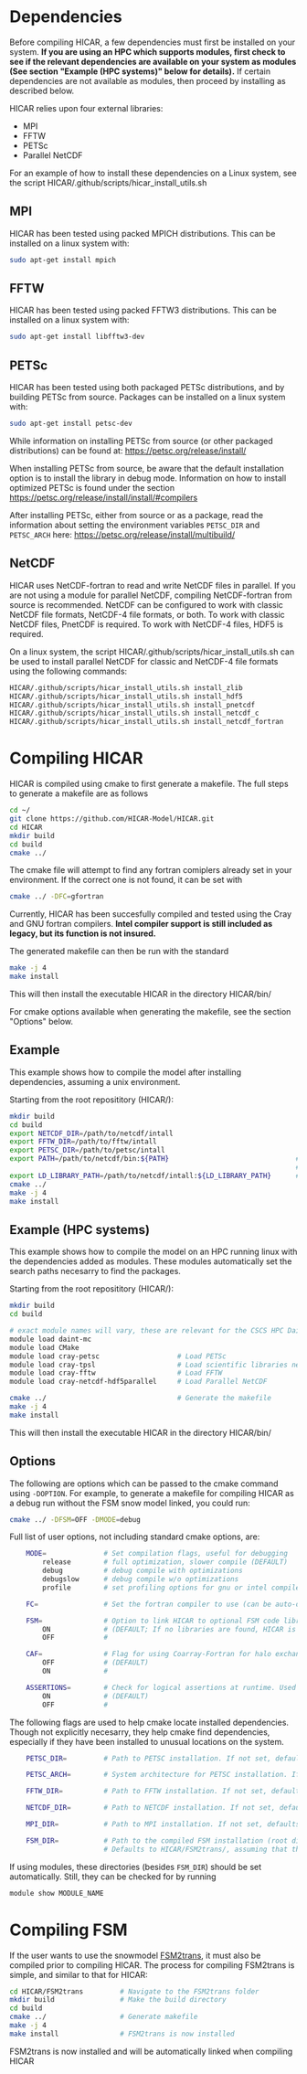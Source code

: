 
# Dependencies

Before compiling HICAR, a few dependencies must first be installed on your system. **If you are using an HPC which supports modules, first check to see if the relevant dependencies are available on your system as modules (See section "Example (HPC systems)" below for details).** If certain dependencies are not available as modules, then proceed by installing  as described below.

HICAR relies upon four external libraries:

- MPI
- FFTW
- PETSc
- Parallel NetCDF

For an example of how to install these dependencies on a Linux system, see the script HICAR/.github/scripts/hicar_install_utils.sh

## MPI

HICAR has been tested using packed MPICH distributions. This can be installed on a linux system with:

```bash
sudo apt-get install mpich
```

## FFTW

HICAR has been tested using packed FFTW3 distributions. This can be installed on a linux system with:

```bash
sudo apt-get install libfftw3-dev
```

## PETSc

HICAR has been tested using both packaged PETSc distributions, and by building PETSc from source. Packages can be installed on a linux system with:

```bash
sudo apt-get install petsc-dev
```

While information on installing PETSc from source (or other packaged distributions) can be found at: <https://petsc.org/release/install/>

When installing PETSc from source, be aware that the default installation option is to install the library in debug mode. Information on how to install optimized PETSc is found under the section <https://petsc.org/release/install/install/#compilers>

After installing PETSc, either from source or as a package, read the information about setting the environment variables `PETSC_DIR` and `PETSC_ARCH` here: <https://petsc.org/release/install/multibuild/>

## NetCDF

HICAR uses NetCDF-fortran to read and write NetCDF files in parallel. If you are not using a module for parallel NetCDF, compiling NetCDF-fortran from source is recommended. NetCDF can be configured to work with classic NetCDF file formats, NetCDF-4 file formats, or both. To work with classic NetCDF files, PnetCDF is required. To work with NetCDF-4 files, HDF5 is required.

On a linux system, the script HICAR/.github/scripts/hicar_install_utils.sh can be used to install parallel NetCDF for classic and NetCDF-4 file formats using the following commands:

```bash
HICAR/.github/scripts/hicar_install_utils.sh install_zlib
HICAR/.github/scripts/hicar_install_utils.sh install_hdf5
HICAR/.github/scripts/hicar_install_utils.sh install_pnetcdf
HICAR/.github/scripts/hicar_install_utils.sh install_netcdf_c
HICAR/.github/scripts/hicar_install_utils.sh install_netcdf_fortran
```

# Compiling HICAR

HICAR is compiled using cmake to first generate a makefile. The full steps to generate a makefile are as follows

```bash
cd ~/
git clone https://github.com/HICAR-Model/HICAR.git
cd HICAR
mkdir build
cd build
cmake ../
```

The cmake file will attempt to find any fortran comiplers already set in your environment. If the correct one is not found, it can be set with

```bash
cmake ../ -DFC=gfortran
```

Currently, HICAR has been succesfully compiled and tested using the Cray and GNU fortran compilers. **Intel compiler support is still included as legacy, but its function is not insured.**

The generated makefile can then be run with the standard

```bash
make -j 4
make install
```

This will then install the executable HICAR in the directory HICAR/bin/

For cmake options available when generating the makefile, see the section "Options" below.

## Example

This example shows how to compile the model after installing dependencies, assuming a unix environment.

Starting from the root reposititory (HICAR/):

```bash
mkdir build
cd build
export NETCDF_DIR=/path/to/netcdf/intall
export FFTW_DIR=/path/to/fftw/intall
export PETSC_DIR=/path/to/petsc/intall
export PATH=/path/to/netcdf/bin:${PATH}                               # This line is needed to find the nc-config command installed with NetCDF, which
                                                                      # is used to determine the correct libraries to link to.
export LD_LIBRARY_PATH=/path/to/netcdf/intall:${LD_LIBRARY_PATH}      # This line is quite important when NetCDF has been manually installed and linked
cmake ../
make -j 4
make install
```

## Example (HPC systems)

This example shows how to compile the model on an HPC running linux with the dependencies added as modules.
These modules automatically set the search paths necesarry to find the packages.

Starting from the root reposititory (HICAR/):

```bash
mkdir build
cd build

# exact module names will vary, these are relevant for the CSCS HPC Daint
module load daint-mc                     
module load CMake
module load cray-petsc                   # Load PETSc
module load cray-tpsl                    # Load scientific libraries needed for PETSc
module load cray-fftw                    # Load FFTW
module load cray-netcdf-hdf5parallel     # Load Parallel NetCDF

cmake ../                                # Generate the makefile
make -j 4                                
make install
```

This will then install the executable HICAR in the directory HICAR/bin/

## Options

The following are options which can be passed to the cmake command using `-DOPTION`. For example, to generate a makefile for compiling HICAR as a debug run without the FSM snow model linked, you could run:

```bash
cmake ../ -DFSM=OFF -DMODE=debug
```

Full list of user options, not including standard cmake options, are:

```bash
    MODE=              # Set compilation flags, useful for debugging
        release        # full optimization, slower compile (DEFAULT)
        debug          # debug compile with optimizations
        debugslow      # debug compile w/o optimizations
        profile        # set profiling options for gnu or intel compilers

    FC=                # Set the fortran compiler to use (can be auto-detected for most cases)

    FSM=               # Option to link HICAR to optional FSM code libraries compiled separately
        ON             # (DEFAULT; If no libraries are found, HICAR is not linked to FSM)
        OFF            #

    CAF=               # Flag for using Coarray-Fortran for halo exchanges if compiling using the cray fortran compiler
        OFF            # (DEFAULT)
        ON             #

    ASSERTIONS=        # Check for logical assertions at runtime. Used sparingly, little effect.
        ON             # (DEFAULT)
        OFF            #
```

The following flags are used to help cmake locate installed dependencies. Though not explicitly necesarry, they help cmake find dependencies, especially if they have been installed to unusual locations on the system.

```bash
    PETSC_DIR=         # Path to PETSC installation. If not set, defaults to environment variable, if set

    PETSC_ARCH=        # System architecture for PETSC installation. If not set, defaults to environment variable, if set

    FFTW_DIR=          # Path to FFTW installation. If not set, defaults to environment variable, if set

    NETCDF_DIR=        # Path to NETCDF installation. If not set, defaults to environment variable, if set

    MPI_DIR=           # Path to MPI installation. If not set, defaults to environment variable, if set

    FSM_DIR=           # Path to the compiled FSM installation (root directory of the lib and build directories)
                       # Defaults to HICAR/FSM2trans/, assuming that the cmake routine for FSM2trans has been run without modification
```

 If using modules, these directories (besides `FSM_DIR`) should be set automatically. Still, they can be checked for by running

```bash
module show MODULE_NAME
```

# Compiling FSM

If the user wants to use the snowmodel [FSM2trans](https://egusphere.copernicus.org/preprints/2023/egusphere-2023-2071/), it must also be compiled prior to compiling HICAR. The process for compiling FSM2trans is simple, and similar to that for HICAR:

```bash
cd HICAR/FSM2trans         # Navigate to the FSM2trans folder
mkdir build                # Make the build directory
cd build
cmake ../                  # Generate makefile
make -j 4
make install               # FSM2trans is now installed
```

FSM2trans is now installed and will be automatically linked when compiling HICAR
